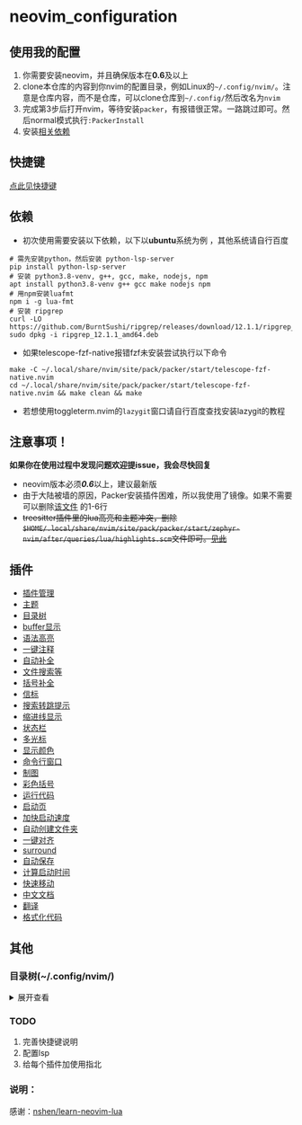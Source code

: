 # neovim_configuration  


## 使用我的配置
1. 你需要安装neovim，并且确保版本在**0.6**及以上
2. clone本仓库的内容到你nvim的配置目录，例如Linux的`~/.config/nvim/`。注意是仓库内容，而不是仓库，可以clone仓库到`~/.config/`然后改名为`nvim`
3. 完成第3步后打开nvim，等待安装`packer`，有报错很正常。一路跳过即可。然后normal模式执行`:PackerInstall`
4. 安装[相关依赖](https://github.com/XXiaoA/neovim-configuration#依赖)

## 快捷键
[点此见快捷键](./docs/keybindings.md)  


## 依赖
* 初次使用需要安装以下依赖，以下以**ubuntu**系统为例 ，其他系统请自行百度
```
# 需先安装python，然后安装 python-lsp-server
pip install python-lsp-server  
# 安装 python3.8-venv, g++, gcc, make, nodejs, npm
apt install python3.8-venv g++ gcc make nodejs npm
# 用npm安装luafmt
npm i -g lua-fmt
# 安装 ripgrep
curl -LO https://github.com/BurntSushi/ripgrep/releases/download/12.1.1/ripgrep_12.1.1_amd64.deb
sudo dpkg -i ripgrep_12.1.1_amd64.deb
 ```

* 如果telescope-fzf-native报错fzf未安装尝试执行以下命令
```
make -C ~/.local/share/nvim/site/pack/packer/start/telescope-fzf-native.nvim
cd ~/.local/share/nvim/site/pack/packer/start/telescope-fzf-native.nvim && make clean && make
```

* 若想使用toggleterm.nvim的`lazygit`窗口请自行百度查找安装lazygit的教程

## 注意事项！
**如果你在使用过程中发现问题欢迎提issue，我会尽快回复**

* neovim版本必须***0.6***以上，建议最新版  
* 由于大陆被墙的原因，Packer安装插件困难，所以我使用了镜像。如果不需要可以删除[该文件](https://github.com/XXiaoA/neovim-configuration/blob/master/lua/plugins.lua) 的1-6行
* ~~treesitter插件里的lua高亮和主题冲突，删除`$HOME/.local/share/nvim/site/pack/packer/start/zephyr-nvim/after/queries/lua/highlights.scm`文件即可。[见此](https://github.com/nvim-treesitter/nvim-treesitter/issues/2435)~~


## 插件
* [插件管理](https://github.com/wbthomason/packer.nvim) 
* [主题](https://github.com/ellisonleao/gruvbox.nvim)
* [目录树](https://github.com/kyazdani42/nvim-tree.lua)
* [buffer显示](https://github.com/akinsho/bufferline.nvim)
* [语法高亮](https://github.com/nvim-treesitter/nvim-treesitter)
* [一键注释](https://github.com/numToStr/Comment.nvim)
* [自动补全](https://github.com/hrsh7th/nvim-cmp)  
* [文件搜索等](https://github.com/nvim-telescope/telescope.nvim)
* [括号补全](https://github.com/windwp/nvim-autopairs) 
* [信标](https://github.com/danilamihailov/beacon.nvim) 
* [搜索转跳提示](https://github.com/inside/vim-search-pulse) 
* [缩进线显示](https://github.com/lukas-reineke/indent-blankline.nvim) 
* [状态栏](https://github.com/nvim-lualine/lualine.nvim) 
* [多光标](https://github.com/mg979/vim-visual-multi) 
* [显示颜色](https://github.com/norcalli/nvim-colorizer.lua) 
* [命令行窗口](https://github.com/akinsho/toggleterm.nvim) 
* [制图](https://github.com/jbyuki/venn.nvim) 
* [彩色括号](https://github.com/luochen1990/rainbow) 
* [运行代码](https://github.com/michaelb/sniprun)
* [启动页](https://github.com/glepnir/dashboard-nvim) 
* [加快启动速度](https://github.com/lewis6991/impatient.nvim) 
* [自动创建文件夹](https://github.com/DataWraith/auto_mkdir) 
* [一键对齐](https://github.com/junegunn/vim-easy-align) 
* [surround](https://github.com/tpope/vim-surround) 
* [自动保存](https://github.com/Pocco81/AutoSave.nvim) 
* [计算启动时间](https://github.com/dstein64/vim-startuptime) 
* [快速移动](https://github.com/phaazon/hop.nvim',) 
* [中文文档](https://github.com/yianwillis/vimcdoc) 
* [翻译](https://github.com/voldikss/vim-translator) 
* [格式化代码](https://github.com/mhartington/formatter.nvim) 
<!-- * [](https://github.com/)  -->
<!-- * [](https://github.com/)  -->
<!-- * [](https://github.com/)  -->
<!-- * [](https://github.com/)  -->
<!-- * [](https://github.com/)  -->
<!-- * [](https://github.com/)  -->
<!-- * [](https://github.com/)  -->
<!-- * [](https://github.com/)  -->
<!-- * [](https://github.com/)  -->
<!-- * [](https://github.com/)  -->
<!-- * [](https://github.com/)  -->
<!-- * [](https://github.com/)  -->
<!-- * [](https://github.com/)  -->
<!-- * [](https://github.com/)  -->
<!-- * [](https://github.com/)  -->
<!-- * [](https://github.com/)  -->
<!-- * [](https://github.com/)  -->


## 其他
### 目录树(~/.config/nvim/)  
<details>
<summary>展开查看</summary>
<pre><code>
.
├── init.vim
├── lua
│   ├── basic.lua
│   ├── keybindings.lua
│   ├── lsp
│   │   ├── java.lua
│   │   ├── lua.lua
│   │   ├── nvim-cmp.lua
│   │   ├── python.lua
│   │   └── setup.lua
│   ├── plugin-config
│   │   ├── AutoSave.lua
│   │   ├── bufferline.lua
│   │   ├── colors.lua
│   │   ├── Comment.lua
│   │   ├── formatter.lua
│   │   ├── hop.lua
│   │   ├── indent_blankline.lua
│   │   ├── lsp-colors.lua
│   │   ├── lualine.lua
│   │   ├── nvim-autopairs.lua
│   │   ├── nvim-colorizer.lua
│   │   ├── nvim-lightbulb.lua
│   │   ├── nvim-tree.lua
│   │   ├── nvim-treesitter.lua
│   │   ├── rainbow.lua
│   │   ├── telescope.lua
│   │   ├── termwrapper.lua
│   │   ├── toggleterm.lua
│   │   ├── venn.lua
│   │   └── which-key.lua
│   └── plugins.lua
└── vim
    ├── dashboard.vim
    ├── rainbow.vim
    └── RunCode.vim

</code></pre>
</details>

### TODO
1. 完善快捷键说明
2. 配置lsp
3. 给每个插件加使用指北

### 说明：
感谢：[nshen/learn-neovim-lua](https://github.com/nshen/learn-neovim-lua)
